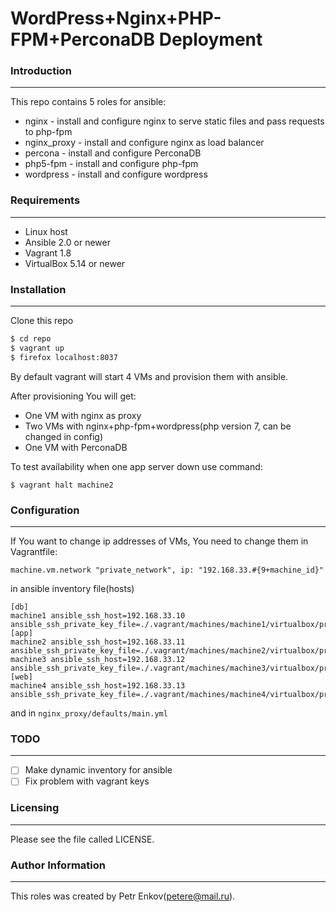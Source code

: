 # WordPress+Nginx+PHP-FPM+PerconaDB Deployment

### Introduction
---
This repo contains 5 roles for ansible:

- nginx - install and configure nginx to serve static files and pass requests to php-fpm
- nginx_proxy - install and configure nginx as load balancer
- percona - install and configure PerconaDB
- php5-fpm - install and configure php-fpm
- wordpress - install and configure wordpress

### Requirements
---
- Linux host
- Ansible 2.0 or newer
- Vagrant 1.8
- VirtualBox 5.14 or newer

### Installation
---
Clone this repo
```sh
$ cd repo
$ vagrant up
$ firefox localhost:8037
```
By default vagrant will start 4 VMs and provision them with ansible.

After provisioning You will get:

- One VM with nginx as proxy
- Two VMs with nginx+php-fpm+wordpress(php version 7, can be changed in config)
- One VM with PerconaDB

To test availability when one app server down use command:

```
$ vagrant halt machine2
```

### Configuration
---

If You want to change ip addresses of VMs, You need to change them in Vagrantfile:

```
machine.vm.network "private_network", ip: "192.168.33.#{9+machine_id}"
```

in ansible inventory file(hosts)

```
[db]
machine1 ansible_ssh_host=192.168.33.10 ansible_ssh_private_key_file=./.vagrant/machines/machine1/virtualbox/private_key
[app]
machine2 ansible_ssh_host=192.168.33.11 ansible_ssh_private_key_file=./.vagrant/machines/machine2/virtualbox/private_key
machine3 ansible_ssh_host=192.168.33.12 ansible_ssh_private_key_file=./.vagrant/machines/machine3/virtualbox/private_key
[web]
machine4 ansible_ssh_host=192.168.33.13 ansible_ssh_private_key_file=./.vagrant/machines/machine4/virtualbox/private_key
```
and in ```nginx_proxy/defaults/main.yml```


### TODO
---
- [ ] Make dynamic inventory for ansible
- [ ] Fix problem with vagrant keys

### Licensing
---
Please see the file called LICENSE.

### Author Information
---
This roles was created by Petr Enkov(petere@mail.ru).
